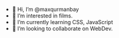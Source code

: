 - 👋 Hi, I’m @maxqurmanbay
- 👀 I’m interested in films.
- 🌱 I’m currently learning CSS, JavaScript
- 💞️ I’m looking to collaborate on WebDev.


<!---
maxqurmanbay/maxqurmanbay is a ✨ special ✨ repository because its `README.md` (this file) appears on your GitHub profile.
You can click the Preview link to take a look at your changes.
--->
